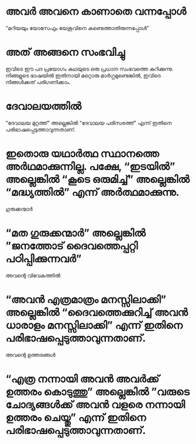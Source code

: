 # അവർ അവനെ കാണാതെ വന്നപ്പോൾ
“മറിയയും യോസേഫും യേശുവിനെ കണ്ടെത്താതിരുന്നപ്പോൾ”
# അത് അങ്ങനെ സംഭവിച്ചു
ഇവിടെ ഈ പദ പ്രയോഗം കഥയുടെ ഒരു പ്രധാന സംഭവത്തെ കുറിക്കുന്നു. നിങ്ങളുടെ ഭാഷയിൽ ഇതിനായി മറ്റൊരു മാർഗ്ഗമുണ്ടെങ്കിൽ, ഇവിടെ നിങ്ങൾക്കത് പരിഗണിക്കാം.
# ദേവാലയത്തിൽ
“ദേവാലയ മുറ്റത്ത്” അല്ലെങ്കിൽ “ദേവാലയ പരിസരത്ത്” എന്ന് ഇതിനെ പരിഭാഷപ്പെടുത്താവുന്നതാണ്.
# ഇതൊരു യഥാർത്ഥ സ്ഥാനത്തെ അർഥമാക്കുന്നില്ല. പക്ഷേ, “ഇടയിൽ” അല്ലെങ്കിൽ “കൂടെ ഒരുമിച്ച്” അല്ലെങ്കിൽ “മദ്ധ്യത്തിൽ” എന്ന് അർത്ഥമാക്കുന്നു.
ഗുരുക്കന്മാർ
# “മത ഗുരുക്കന്മാർ” അല്ലെങ്കിൽ ”ജനത്തോട് ദൈവത്തെപ്പറ്റി പഠിപ്പിക്കുന്നവർ” 
അവന്റെ വിവേകത്തിൽ
# “അവൻ എത്രമാത്രം മനസ്സിലാക്കി” അല്ലെങ്കിൽ “ദൈവത്തെക്കുറിച്ച് അവൻ ധാരാളം മനസ്സിലാക്കി” എന്ന് ഇതിനെ പരിഭാഷപ്പെടുത്താവുന്നതാണ്.
അവന്റെ ഉത്തരങ്ങൾ
# “എത്ര നന്നായി അവൻ അവർക്ക് ഉത്തരം കൊടുത്തു” അല്ലെങ്കിൽ ”വരുടെ ചോദ്യങ്ങൾക്ക് അവൻ വളരെ നന്നായി ഉത്തരം ചെയ്തു” എന്ന് ഇതിനെ പരിഭാഷപ്പെടുത്താവുന്നതാണ്.
